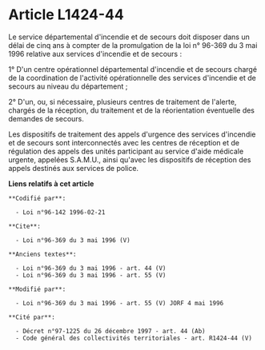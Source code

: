 # Article L1424-44

Le service départemental d'incendie et de secours doit disposer dans un délai de cinq ans à compter de la promulgation de la
loi n° 96-369 du 3 mai 1996 relative aux services d'incendie et de secours : 

1° D'un centre opérationnel départemental d'incendie et de secours chargé de la coordination de l'activité opérationnelle des
services d'incendie et de secours au niveau du département ; 

2° D'un, ou, si nécessaire, plusieurs centres de traitement de l'alerte, chargés de la réception, du traitement et de la
réorientation éventuelle des demandes de secours. 

Les dispositifs de traitement des appels d'urgence des services d'incendie et de secours sont interconnectés avec les centres
de réception et de régulation des appels des unités participant au service d'aide médicale urgente, appelées S.A.M.U., ainsi
qu'avec les dispositifs de réception des appels destinés aux services de police.

**Liens relatifs à cet article**

	**Codifié par**:

	  - Loi n°96-142 1996-02-21

	**Cite**:

	  - Loi n°96-369 du 3 mai 1996 (V)

	**Anciens textes**:

	  - Loi n°96-369 du 3 mai 1996 - art. 44 (V)
	  - Loi n°96-369 du 3 mai 1996 - art. 55 (V)

	**Modifié par**:

	  - Loi n°96-369 du 3 mai 1996 - art. 55 (V) JORF 4 mai 1996

	**Cité par**:

	  - Décret n°97-1225 du 26 décembre 1997 - art. 44 (Ab)
	  - Code général des collectivités territoriales - art. R1424-44 (V)
